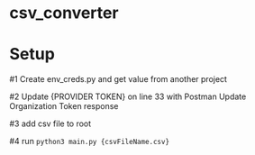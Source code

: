 # csv_converter

# Setup

#1 Create env_creds.py and get value from another project

#2 Update {PROVIDER TOKEN} on line 33  with Postman Update Organization Token response

#3 add csv file to root

#4 run `python3 main.py {csvFileName.csv}`

